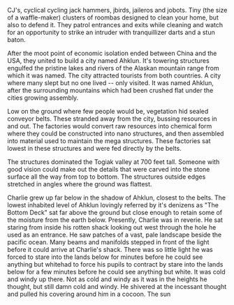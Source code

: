 CJ's, cyclical cycling jack hammers, jbirds, jaileros and jobots. Tiny (the size of a waffle-maker) clusters of roombas designed to clean your home, but also to defend it. They patrol entrances and exits while cleaning and watch for an opportunity to strike an intruder with tranquillizer darts and a stun baton. 

After the moot point of economic isolation ended between China and the USA, they united to build a city named Ahklun. It's towering structures engulfed the pristine lakes and rivers of the Alaskan mountain range from which it was named. The city attracted tourists from both countries. A city where many slept but no one lived -- only visited. It was named Ahklun, after the surrounding mountains which had been crushed flat under the cities growing assembly.

Low on the ground where few people would be, vegetation hid sealed conveyor belts. These stranded away from the city, bussing resources in and out. The factories would convert raw resources into chemical form where they could be constructed into nano structures, and then assembled into material used to maintain the mega structures. These factories sat lowest in these structures and were fed directly by the belts.

The structures dominated the Togiak valley at 700 feet tall. Someone with good vision could make out the details that were carved into the stone surface all the way from top to bottom. The structures outside edges stretched in angles where the ground was flattest. 

Charlie grew up far below in the shadow of Ahklun, closest to the belts. The lowest inhabited level of Ahklun lovingly referred by it's denizens as "The Bottom Deck" sat far above the ground but close enough to retain some of the moisture from the earth below. Presently, Charlie was in reverie. He sat staring from inside his rotten shack looking out west through the hole he used as an entrance. He saw patches of a vast, pale landscape beside the pacific ocean. Many beams and manifolds stepped in front of the light before it could arrive at Charlie's shack. There was so little light he was forced to stare into the lands below for minutes before he could see anything but whitehad to force his pupils to contract by stare into the lands below for a few minutes before he could see anything but white. It was cold and windy up there. Not as cold and windy as it was in the heights he thought, but still damn cold and windy. He shivered at the incessant thought and pulled his covering around him in a cocoon. The sun